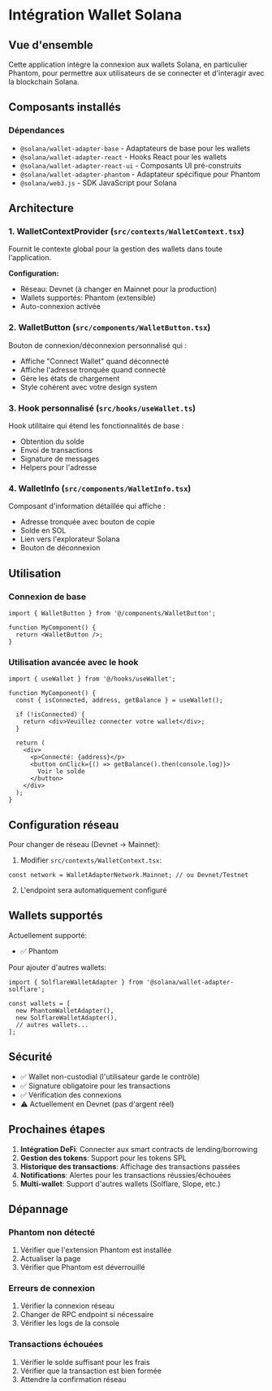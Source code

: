 # Intégration Wallet Solana

## Vue d'ensemble

Cette application intègre la connexion aux wallets Solana, en particulier Phantom, pour permettre aux utilisateurs de se connecter et d'interagir avec la blockchain Solana.

## Composants installés

### Dépendances
- `@solana/wallet-adapter-base` - Adaptateurs de base pour les wallets
- `@solana/wallet-adapter-react` - Hooks React pour les wallets
- `@solana/wallet-adapter-react-ui` - Composants UI pré-construits
- `@solana/wallet-adapter-phantom` - Adaptateur spécifique pour Phantom
- `@solana/web3.js` - SDK JavaScript pour Solana

## Architecture

### 1. WalletContextProvider (`src/contexts/WalletContext.tsx`)
Fournit le contexte global pour la gestion des wallets dans toute l'application.

**Configuration:**
- Réseau: Devnet (à changer en Mainnet pour la production)
- Wallets supportés: Phantom (extensible)
- Auto-connexion activée

### 2. WalletButton (`src/components/WalletButton.tsx`)
Bouton de connexion/déconnexion personnalisé qui :
- Affiche "Connect Wallet" quand déconnecté
- Affiche l'adresse tronquée quand connecté
- Gère les états de chargement
- Style cohérent avec votre design system

### 3. Hook personnalisé (`src/hooks/useWallet.ts`)
Hook utilitaire qui étend les fonctionnalités de base :
- Obtention du solde
- Envoi de transactions
- Signature de messages
- Helpers pour l'adresse

### 4. WalletInfo (`src/components/WalletInfo.tsx`)
Composant d'information détaillée qui affiche :
- Adresse tronquée avec bouton de copie
- Solde en SOL
- Lien vers l'explorateur Solana
- Bouton de déconnexion

## Utilisation

### Connexion de base
```tsx
import { WalletButton } from '@/components/WalletButton';

function MyComponent() {
  return <WalletButton />;
}
```

### Utilisation avancée avec le hook
```tsx
import { useWallet } from '@/hooks/useWallet';

function MyComponent() {
  const { isConnected, address, getBalance } = useWallet();
  
  if (!isConnected) {
    return <div>Veuillez connecter votre wallet</div>;
  }
  
  return (
    <div>
      <p>Connecté: {address}</p>
      <button onClick={() => getBalance().then(console.log)}>
        Voir le solde
      </button>
    </div>
  );
}
```

## Configuration réseau

Pour changer de réseau (Devnet → Mainnet):

1. Modifier `src/contexts/WalletContext.tsx`:
```tsx
const network = WalletAdapterNetwork.Mainnet; // ou Devnet/Testnet
```

2. L'endpoint sera automatiquement configuré

## Wallets supportés

Actuellement supporté:
- ✅ Phantom

Pour ajouter d'autres wallets:
```tsx
import { SolflareWalletAdapter } from '@solana/wallet-adapter-solflare';

const wallets = [
  new PhantomWalletAdapter(),
  new SolflareWalletAdapter(),
  // autres wallets...
];
```

## Sécurité

- ✅ Wallet non-custodial (l'utilisateur garde le contrôle)
- ✅ Signature obligatoire pour les transactions
- ✅ Vérification des connexions
- ⚠️ Actuellement en Devnet (pas d'argent réel)

## Prochaines étapes

1. **Intégration DeFi**: Connecter aux smart contracts de lending/borrowing
2. **Gestion des tokens**: Support pour les tokens SPL
3. **Historique des transactions**: Affichage des transactions passées
4. **Notifications**: Alertes pour les transactions réussies/échouées
5. **Multi-wallet**: Support d'autres wallets (Solflare, Slope, etc.)

## Dépannage

### Phantom non détecté
1. Vérifier que l'extension Phantom est installée
2. Actualiser la page
3. Vérifier que Phantom est déverrouillé

### Erreurs de connexion
1. Vérifier la connexion réseau
2. Changer de RPC endpoint si nécessaire
3. Vérifier les logs de la console

### Transactions échouées
1. Vérifier le solde suffisant pour les frais
2. Vérifier que la transaction est bien formée
3. Attendre la confirmation réseau
